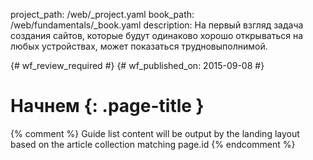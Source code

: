 project_path: /web/_project.yaml
book_path: /web/fundamentals/_book.yaml
description: На первый взгляд задача создания сайтов, которые будут одинаково хорошо открываться на любых устройствах, может показаться трудновыполнимой.

{# wf_review_required #}
{# wf_published_on: 2015-09-08 #}

# Начнем {: .page-title }




{% comment %}
Guide list content will be output by the landing layout based on the article collection matching page.id
{% endcomment %}

